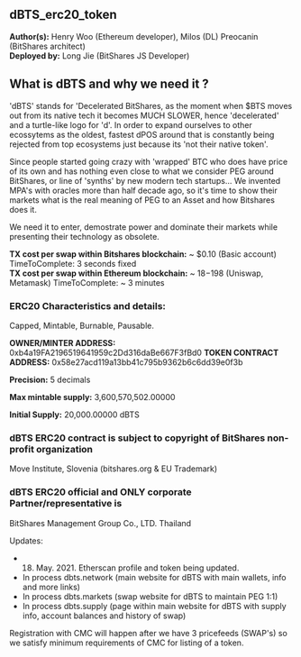 ## dBTS_erc20_token

**Author(s):** Henry Woo (Ethereum developer), Milos (DL) Preocanin (BitShares architect) </br>
**Deployed by:** Long Jie (BitShares JS Developer)

## What is dBTS and why we need it ? 

'dBTS' stands for 'Decelerated BitShares, as the moment when $BTS moves out from its native tech it becomes MUCH SLOWER, hence 'decelerated' and a turtle-like logo for 'd'. In order to expand ourselves to other ecossytems as the oldest, fastest dPOS around that is constantly being rejected from top ecosystems just because its 'not their native token'. 

Since people started going crazy with 'wrapped' BTC who does have price of its own and has nothing even close to what we consider PEG around BitShares, or line of 'synths' by new modern tech startups... We invented MPA's with oracles more than half decade ago, so it's time to show their markets what is the real meaning of PEG to an Asset and how Bitshares does it.

We need it to enter, demostrate power and dominate their markets while presenting their technology as obsolete.

**TX cost per swap within Bitshares blockchain:** ~ $0.10 (Basic account) TimeToComplete: 3 seconds fixed </br>
**TX cost per swap within Ethereum blockchain:** ~ $18-$198 (Uniswap, Metamask) TimeToComplete: ~ 3 minutes

### ERC20 Characteristics and details:
Capped, Mintable, Burnable, Pausable.

**OWNER/MINTER ADDRESS:** 0xb4a19FA2196519641959c2Dd316daBe667F3fBd0
**TOKEN CONTRACT ADDRESS:** 0x58e27acd119a13bb41c795b9362b6c6dd39e0f3b

**Precision:** 5 decimals

**Max mintable supply:** 3,600,570,502.00000

**Initial Supply:** 20,000.00000 dBTS

### dBTS ERC20 contract is subject to copyright of BitShares non-profit organization 
Move Institute, Slovenia (bitshares.org & EU Trademark)

### dBTS ERC20 official and ONLY corporate Partner/representative is 
BitShares Management Group Co., LTD. Thailand

Updates: 
- 18. May. 2021. Etherscan profile and token being updated.
- In process dbts.network (main website for dBTS with main wallets, info and more links)
- In process dbts.markets (swap website for dBTS to maintain PEG 1:1)
- In process dbts.supply (page within main website for dBTS with supply info, account balances and history of swap)

Registration with CMC will happen after we have 3 pricefeeds (SWAP's) so we satisfy minimum requirements of CMC for listing of a token.
